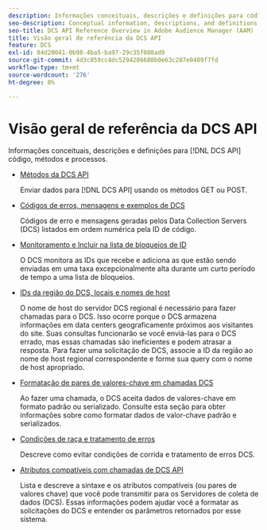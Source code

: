 ```yaml
---
description: Informações conceituais, descrições e definições para código, métodos e processos da API DCS.
seo-description: Conceptual information, descriptions, and definitions for DCS API code, methods, and processes in Adobe Audience Manager (AAM).
seo-title: DCS API Reference Overview in Adobe Audience Manager (AAM)
title: Visão geral de referência da DCS API
feature: DCS
exl-id: 84d20041-0b98-4ba5-ba97-29c35f088ad9
source-git-commit: 4d3c859cc4dc5294286680b0e63c287e0409f7fd
workflow-type: tm+mt
source-wordcount: '276'
ht-degree: 0%

---
```


# Visão geral de referência da DCS API

Informações conceituais, descrições e definições para [!DNL DCS API] código, métodos e processos.

* [Métodos da DCS API](/help/using/api/dcs-intro/dcs-api-reference/dcs-api-methods.md)

  Enviar dados para [!DNL DCS API] usando os métodos GET ou POST.

* [Códigos de erros, mensagens e exemplos de DCS](/help/using/api/dcs-intro/dcs-api-reference/dcs-error-codes.md)

  Códigos de erro e mensagens geradas pelos Data Collection Servers (DCS) listados em ordem numérica pela ID de código.

* [Monitoramento e Incluir na lista de bloqueios de ID](/help/using/api/dcs-intro/dcs-api-reference/id-monitoring-denylisting.md)

  O DCS monitora as IDs que recebe e adiciona as que estão sendo enviadas em uma taxa excepcionalmente alta durante um curto período de tempo a uma lista de bloqueios.

* [IDs da região do DCS, locais e nomes de host](/help/using/api/dcs-intro/dcs-api-reference/dcs-regions.md)

  O nome de host do servidor DCS regional é necessário para fazer chamadas para o DCS. Isso ocorre porque o DCS armazena informações em data centers geograficamente próximos aos visitantes do site. Suas consultas funcionarão se você enviá-las para o DCS errado, mas essas chamadas são ineficientes e podem atrasar a resposta. Para fazer uma solicitação de DCS, associe a ID da região ao nome de host regional correspondente e forme sua query com o nome de host apropriado.

* [Formatação de pares de valores-chave em chamadas DCS](/help/using/api/dcs-intro/dcs-api-reference/dcs-key-format.md)

  Ao fazer uma chamada, o DCS aceita dados de valores-chave em formato padrão ou serializado. Consulte esta seção para obter informações sobre como formatar dados de valor-chave padrão e serializados.

* [Condições de raça e tratamento de erros](/help/using/api/dcs-intro/dcs-api-reference/dcs-race-conditions.md)

  Descreve como evitar condições de corrida e tratamento de erros DCS.

* [Atributos compatíveis com chamadas de DCS API](/help/using/api/dcs-intro/dcs-api-reference/dcs-keys.md)

  Lista e descreve a sintaxe e os atributos compatíveis (ou pares de valores chave) que você pode transmitir para os Servidores de coleta de dados (DCS). Essas informações podem ajudar você a formatar as solicitações do DCS e entender os parâmetros retornados por esse sistema.
